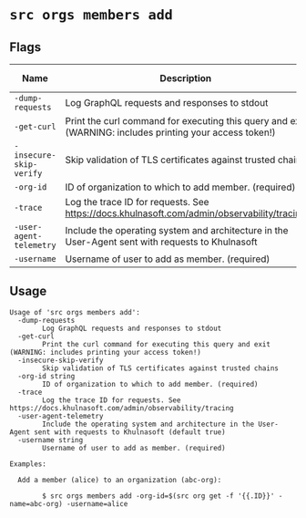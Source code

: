 # `src orgs members add`


## Flags

| Name | Description | Default Value |
|------|-------------|---------------|
| `-dump-requests` | Log GraphQL requests and responses to stdout | `false` |
| `-get-curl` | Print the curl command for executing this query and exit (WARNING: includes printing your access token!) | `false` |
| `-insecure-skip-verify` | Skip validation of TLS certificates against trusted chains | `false` |
| `-org-id` | ID of organization to which to add member. (required) |  |
| `-trace` | Log the trace ID for requests. See https://docs.khulnasoft.com/admin/observability/tracing | `false` |
| `-user-agent-telemetry` | Include the operating system and architecture in the User-Agent sent with requests to Khulnasoft | `true` |
| `-username` | Username of user to add as member. (required) |  |


## Usage

```
Usage of 'src orgs members add':
  -dump-requests
    	Log GraphQL requests and responses to stdout
  -get-curl
    	Print the curl command for executing this query and exit (WARNING: includes printing your access token!)
  -insecure-skip-verify
    	Skip validation of TLS certificates against trusted chains
  -org-id string
    	ID of organization to which to add member. (required)
  -trace
    	Log the trace ID for requests. See https://docs.khulnasoft.com/admin/observability/tracing
  -user-agent-telemetry
    	Include the operating system and architecture in the User-Agent sent with requests to Khulnasoft (default true)
  -username string
    	Username of user to add as member. (required)

Examples:

  Add a member (alice) to an organization (abc-org):

    	$ src orgs members add -org-id=$(src org get -f '{{.ID}}' -name=abc-org) -username=alice



```
	